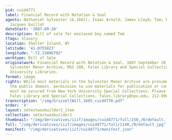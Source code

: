 ```yaml
---
pid: cuid4771
label: Financial Record with Notation & Seal
agents: Nathaniel Sylvester (b.1661); Isaac Arnold; James Lloyd; Tom; Peter Sylvester;
  Jacques Guillot
dateStart: '1687-09-20'
description: Bill of sale for enslaved boy named Tom
tTags: Slavery
location: Shelter Island, NY
latitude: '41.0755823'
longitude: "-72.33896792"
worktype: Bill of Sale
originalwork: Financial Record with Notation & Seal, 1687 September 20, inclusive.
  Sylvester Manor Archive, MSS 208, Fales Library and Special Collections, New York
  University Libraries.
format: image
rights: While most materials in the Sylvester Manor Archive are presumed to be in
  the public domain, permission to use materials for publication or commercial purposes
  must be secured from New York University Special Collections. Please contact the
  Fales Library and Special Collections, fales.library@nyu.edu, 212-998-2596.
transcription: "/img/GrizzellWill_1685_cuid4770.pdf"
order: '4'
layout: smtestwaxbuilder2_item
collection: smtestwaxbuilder2
thumbnail: "/img/derivatives/iiif/images/cuid4771/full/250,/0/default.jpg"
full: "/img/derivatives/iiif/images/cuid4771/full/1140,/0/default.jpg"
manifest: "/img/derivatives/iiif/cuid4771/manifest.json"
---
```

